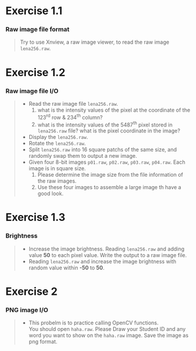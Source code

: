 # Exercise 1.1
### Raw image file format
> Try to use Xnview, a raw image viewer, to read the raw image `lena256.raw`.

# Exercise 1.2
### Raw image file I/O
> * Read the raw image file `lena256.raw`.
>   1. what is the intensity values of the pixel at the coordinate of the 123<sup>rd</sup> row & 234<sup>th</sup> column?
>   2. what is the intensity values of the 5487<sup>th</sup> pixel stored in `lena256.raw` file? what is the pixel coordinate in the image?
> * Display the `lena256.raw`.
> * Rotate the `lena256.raw`.
> * Split `lena256.raw` into 16 square patchs of the same size, and randomly swap them to output a new image.
> * Given four 8-bit images `p01.raw`, `p02.raw`, `p03.raw`, `p04.raw`. Each image is in square size.
>   1. Please determine the image size from the file information of the raw images.
>   2. Use these four images to assemble a large image th have a good look.

# Exercise 1.3
### Brightness
> *  Increase the image brightness. Reading `lena256.raw` and adding value **50** to each pixel value. Write the output to a raw image file.
> * Reading `lena256.raw` and increase the image brightness with random value within **-50** to **50**.

# Exercise 2
### PNG image I/O
> * This probelm is to practice calling OpenCV functions.<br>You should open `haha.raw`. Please Draw your Student ID and any word you want to show on the `haha.raw` image. Save the image as png format.
